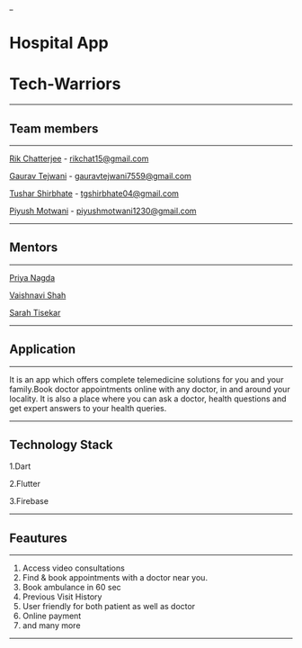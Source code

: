 _
# Hospital App
# Tech-Warriors
---
## Team members
---

[Rik Chatterjee](https://github.com/TheArchitet) -
rikchat15@gmail.com

[Gaurav Tejwani](https://github.com/GauravMaheshTejwani) -
gauravtejwani7559@gmail.com

[Tushar Shirbhate](https://github.com/Tushar-Shirbhate) - 
tgshirbhate04@gmail.com

[Piyush Motwani](https://github.com/Piyushmotwani) - 
piyushmotwani1230@gmail.com


---

## Mentors
---
[Priya Nagda](https://github.com/pri1311)

[Vaishnavi Shah](https://github.com/vaishnavirshah)

[Sarah Tisekar](https://github.com/sarah-nisar)

---

## Application
---
It is an app which offers complete telemedicine solutions for you and your family.Book doctor appointments online with any doctor, in and around your locality. It is also a place where you can ask a doctor,  health questions and get expert answers to your health queries.

---
## Technology Stack
1.Dart 

2.Flutter

3.Firebase

---
## Feautures
---
1. Access video consultations
2. Find & book appointments with a doctor near you.
3. Book ambulance in 60 sec
4. Previous Visit History
5. User friendly for both patient as well as doctor
6. Online payment
7. and many more

---


